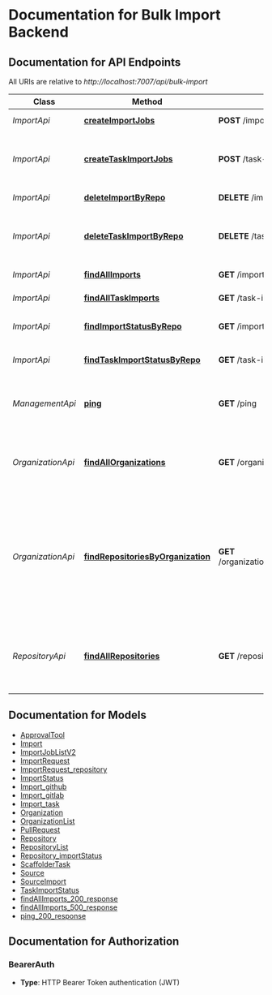 # Documentation for Bulk Import Backend

<a name="documentation-for-api-endpoints"></a>

## Documentation for API Endpoints

All URIs are relative to _http://localhost:7007/api/bulk-import_

| Class             | Method                                                                                       | HTTP request                                           | Description                                                                                                                      |
| ----------------- | -------------------------------------------------------------------------------------------- | ------------------------------------------------------ | -------------------------------------------------------------------------------------------------------------------------------- |
| _ImportApi_       | [**createImportJobs**](Apis/ImportApi.md#createimportjobs)                                   | **POST** /imports                                      | Submit Import Jobs                                                                                                               |
| _ImportApi_       | [**createTaskImportJobs**](Apis/ImportApi.md#createtaskimportjobs)                           | **POST** /task-imports                                 | Execute a scaffolder template for a list of repositories                                                                         |
| _ImportApi_       | [**deleteImportByRepo**](Apis/ImportApi.md#deleteimportbyrepo)                               | **DELETE** /import/by-repo                             | Delete Import by repository                                                                                                      |
| _ImportApi_       | [**deleteTaskImportByRepo**](Apis/ImportApi.md#deletetaskimportbyrepo)                       | **DELETE** /task-import/by-repo                        | Delete stored scaffolder task records for a specific repository                                                                  |
| _ImportApi_       | [**findAllImports**](Apis/ImportApi.md#findallimports)                                       | **GET** /imports                                       | Fetch Import Jobs                                                                                                                |
| _ImportApi_       | [**findAllTaskImports**](Apis/ImportApi.md#findalltaskimports)                               | **GET** /task-imports                                  | Fetch Import Jobs                                                                                                                |
| _ImportApi_       | [**findImportStatusByRepo**](Apis/ImportApi.md#findimportstatusbyrepo)                       | **GET** /import/by-repo                                | Get Import Status by repository                                                                                                  |
| _ImportApi_       | [**findTaskImportStatusByRepo**](Apis/ImportApi.md#findtaskimportstatusbyrepo)               | **GET** /task-import/by-repo                           | Get Import Status by repository                                                                                                  |
| _ManagementApi_   | [**ping**](Apis/ManagementApi.md#ping)                                                       | **GET** /ping                                          | Check the health of the Bulk Import backend router                                                                               |
| _OrganizationApi_ | [**findAllOrganizations**](Apis/OrganizationApi.md#findallorganizations)                     | **GET** /organizations                                 | Fetch Organizations accessible by Backstage Github Integrations                                                                  |
| _OrganizationApi_ | [**findRepositoriesByOrganization**](Apis/OrganizationApi.md#findrepositoriesbyorganization) | **GET** /organizations/{organizationName}/repositories | Fetch Repositories in the specified GitHub organization, provided it is accessible by any of the configured GitHub Integrations. |
| _RepositoryApi_   | [**findAllRepositories**](Apis/RepositoryApi.md#findallrepositories)                         | **GET** /repositories                                  | Fetch Organization Repositories accessible by Backstage Github Integrations                                                      |

<a name="documentation-for-models"></a>

## Documentation for Models

- [ApprovalTool](./Models/ApprovalTool.md)
- [Import](./Models/Import.md)
- [ImportJobListV2](./Models/ImportJobListV2.md)
- [ImportRequest](./Models/ImportRequest.md)
- [ImportRequest_repository](./Models/ImportRequest_repository.md)
- [ImportStatus](./Models/ImportStatus.md)
- [Import_github](./Models/Import_github.md)
- [Import_gitlab](./Models/Import_gitlab.md)
- [Import_task](./Models/Import_task.md)
- [Organization](./Models/Organization.md)
- [OrganizationList](./Models/OrganizationList.md)
- [PullRequest](./Models/PullRequest.md)
- [Repository](./Models/Repository.md)
- [RepositoryList](./Models/RepositoryList.md)
- [Repository_importStatus](./Models/Repository_importStatus.md)
- [ScaffolderTask](./Models/ScaffolderTask.md)
- [Source](./Models/Source.md)
- [SourceImport](./Models/SourceImport.md)
- [TaskImportStatus](./Models/TaskImportStatus.md)
- [findAllImports_200_response](./Models/findAllImports_200_response.md)
- [findAllImports_500_response](./Models/findAllImports_500_response.md)
- [ping_200_response](./Models/ping_200_response.md)

<a name="documentation-for-authorization"></a>

## Documentation for Authorization

<a name="BearerAuth"></a>

### BearerAuth

- **Type**: HTTP Bearer Token authentication (JWT)
